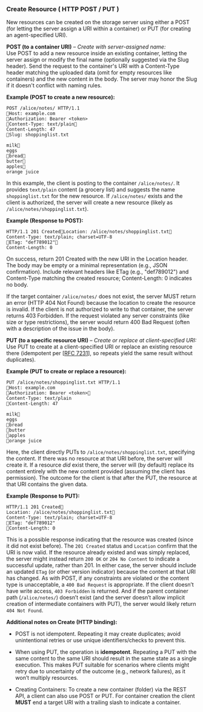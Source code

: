 ### Create Resource ( HTTP POST / PUT )

New resources can be created on the storage server using either a POST (for letting the server assign a URI within a container) or PUT (for creating an agent-specified URI).

**POST (to a container URI)** – *Create with server-assigned name:*  
Use POST to add a new resource inside an existing container, letting the server assign or modify the final name (optionally suggested via the Slug header). Send the request to the container's URI with a Content-Type header matching the uploaded data (omit for empty resources like containers) and the new content in the body. The server may honor the Slug if it doesn't conflict with naming rules.

**Example (POST to create a new resource):**

```
POST /alice/notes/ HTTP/1.1
Host: example.com
Authorization: Bearer <token>
Content-Type: text/plain
Content-Length: 47
Slug: shoppinglist.txt

milk
eggs
bread
butter
apples
orange juice
```

In this example, the client is posting to the container `/alice/notes/`. It provides `text/plain` content (a grocery list) and suggests the name `shoppinglist.txt` for the new resource. If `/alice/notes/` exists and the client is authorized, the server will create a new resource (likely as `/alice/notes/shoppinglist.txt`).

**Example (Response to POST):**

```
HTTP/1.1 201 CreatedLocation: /alice/notes/shoppinglist.txt
Content-Type: text/plain; charset=UTF-8
ETag: "def789012"
Content-Length: 0
```

On success, return 201 Created with the new URI in the Location header. The body may be empty or a minimal representation (e.g., JSON confirmation). Include relevant headers like ETag (e.g., "def789012") and Content-Type matching the created resource; Content-Length: 0 indicates no body.

If the target container `/alice/notes/` does not exist, the server MUST return an error (HTTP 404 Not Found) because the location to create the resource is invalid. If the client is not authorized to write to that container, the server returns 403 Forbidden. If the request violated any server constraints (like size or type restrictions), the server would return 400 Bad Request (often with a description of the issue in the body).

**PUT (to a specific resource URI)** – *Create or replace at client-specified URI:*  
Use PUT to create at a client-specified URI or replace an existing resource there (idempotent per \[[RFC 7231](https://datatracker.ietf.org/doc/html/rfc7231)\], so repeats yield the same result without duplicates).

**Example (PUT to create or replace a resource):**

```
PUT /alice/notes/shoppinglist.txt HTTP/1.1
Host: example.com
Authorization: Bearer <token>
Content-Type: text/plain
Content-Length: 47

milk
eggs
bread
butter
apples
orange juice
```

Here, the client directly PUTs to `/alice/notes/shoppinglist.txt`, specifying the content. If there was no resource at that URI before, the server will create it. If a resource *did* exist there, the server will (by default) replace its content entirely with the new content provided (assuming the client has permission). The outcome for the client is that after the PUT, the resource at that URI contains the given data.

**Example (Response to PUT):**

```
HTTP/1.1 201 Created
Location: /alice/notes/shoppinglist.txt
Content-Type: text/plain; charset=UTF-8
ETag: "def789012"
Content-Length: 0
```

This is a possible response indicating that the resource was created (since it did not exist before). The `201 Created` status and `Location` confirm that the URI is now valid. If the resource already existed and was simply replaced, the server might instead return `200 OK` or `204 No Content` to indicate a successful update, rather than 201\. In either case, the server should include an updated `ETag` (or other version indicator) because the content at that URI has changed. As with POST, if any constraints are violated or the content type is unacceptable, a `400 Bad Request` is appropriate. If the client doesn’t have write access, `403 Forbidden` is returned. And if the parent container path (`/alice/notes/`) doesn’t exist (and the server doesn’t allow implicit creation of intermediate containers with PUT), the server would likely return `404 Not Found`.

**Additional notes on Create (HTTP binding):**

* POST is not idempotent. Repeating it may create duplicates; avoid unintentional retries or use unique identifiers/checks to prevent this.

* When using PUT, the operation is **idempotent**. Repeating a PUT with the same content to the same URI should result in the same state as a single execution. This makes PUT suitable for scenarios where clients might retry due to uncertainty of the outcome (e.g., network failures), as it won’t multiply resources.

* Creating Containers: To create a new container (folder) via the REST API, a client can also use POST or PUT.   For container creation the client **MUST** end a target URI with a trailing slash to indicate a container.